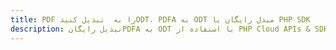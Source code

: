 ---title: PDF را به  تبدیل کنیدODT، PDFA به ODT مبدل رایگان یا PHP SDKdescription: تبدیل رایگانPDFA به ODT با استفاده از PHP Cloud APIs & SDK همچنین اسناد PDF را در Cloud ایجاد، ویرایش و رندر کنید.---